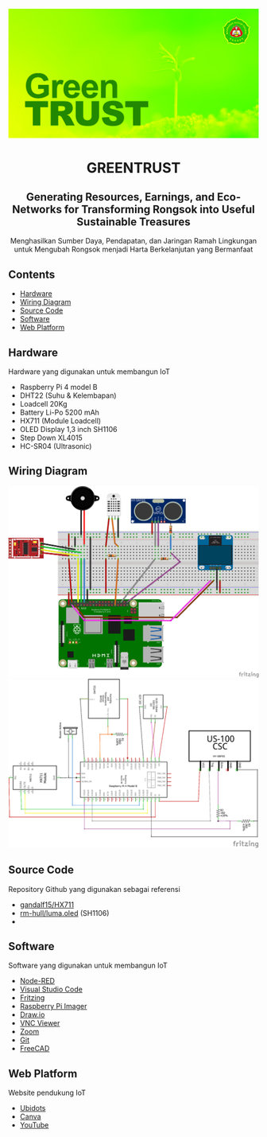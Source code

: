 ![dashboard](https://github.com/GaJe48/GREENTRUST/blob/master/cover.jpg)

<h1 align="center">GREENTRUST</h1>
<h2 align="center">Generating Resources, Earnings, and Eco-Networks for Transforming Rongsok into Useful Sustainable Treasures</h2>
<p align="center">Menghasilkan Sumber Daya, Pendapatan, dan Jaringan Ramah Lingkungan untuk Mengubah Rongsok menjadi Harta Berkelanjutan yang Bermanfaat</p>

## Contents
* [Hardware](#hardware)
* [Wiring Diagram](#wiring-diagram)
* [Source Code](#source-code)
* [Software](#software)
* [Web Platform](#web-platform)

## Hardware
Hardware yang digunakan untuk membangun IoT
* Raspberry Pi 4 model B
* DHT22 (Suhu & Kelembapan)
* Loadcell 20Kg
* Battery Li-Po 5200 mAh
* HX711 (Module Loadcell)
* OLED Display 1,3 inch SH1106
* Step Down XL4015
* HC-SR04 (Ultrasonic)

## Wiring Diagram
![dashboard](https://github.com/GaJe48/GREENTRUST/blob/master/wiring_bb.png)
![dashboard](https://github.com/GaJe48/GREENTRUST/blob/master/wiring_schem.png)

## Source Code
Repository Github yang digunakan sebagai referensi
* [gandalf15/HX711](https://github.com/gandalf15/HX711/)
* [rm-hull/luma.oled](https://github.com/rm-hull/luma.oled) (SH1106)
* 

## Software
Software yang digunakan untuk membangun IoT
* [Node-RED](https://nodered.org/)
* [Visual Studio Code](https://code.visualstudio.com/)
* [Fritzing](https://fritzing.org/)
* [Raspberry Pi Imager](https://www.raspberrypi.com/software/)
* [Draw.io](https://www.drawio.com/)
* [VNC Viewer](https://www.realvnc.com/en/connect/download/viewer/)
* [Zoom](https://zoom.us/id/download)
* [Git](https://git-scm.com/)
* [FreeCAD](https://www.freecad.org/)

## Web Platform
Website pendukung IoT
* [Ubidots](https://ubidots.com/)
* [Canva](https://www.canva.com/)
* [YouTube](https://www.youtube.com/)
